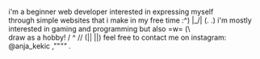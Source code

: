 i'm a beginner web developer interested in expressing myself                                                                                 
through simple websites that i make in my free time :^)               |\_/|
                                                                      (. .)
i'm mostly interested in gaming and programming but also               =w= (\  
draw as a hobby!                                                      / ^ \// 
                                                                     (|| ||) 
feel free to contact me on instagram: @anja_kekic                    ,""_""_ .
